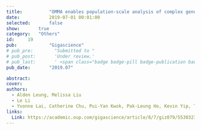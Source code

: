 ```yaml
---
title:          "OMMA enables population-scale analysis of complex genomic features and phylogenomic relationships from nanochannel-based optical maps"
date:           2019-07-01 00:01:00
selected:       false
show:		true
category:	"Others"
id:		19
pub:            "Gigascience"
# pub_pre:        "Submitted to "
# pub_post:       'Under review.'
# pub_last:       ' <span class="badge badge-pill badge-publication badge-success">Spotlight</span>'
pub_date:       "2019.07"

abstract:
cover:
authors:
  - Alden Leung, Melissa Liu
  - Le Li
  - Yvonne Lai, Catherine Chu, Pui-Yan Kwok, Pak-Leung Ho, Kevin Yip, Ting-Fung Chan
links:
  Link: https://academic.oup.com/gigascience/article/8/7/giz079/5530323
---
```

